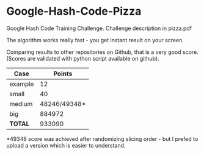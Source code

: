 # Google-Hash-Code-Pizza
<p>Google Hash Code Training Challenge. Challenge description in pizza.pdf</p>
<p>The algorithm works really fast - you get instant result on your screen.</p>
<p>Comparing results to other repositories on Github, that is a very good score.<br>
(Scores are validated with python script available on github).</p>
<table class="table table-striped table-bordered">
<thead>
<tr>
<th>Case</th>
<th>Points</th>
</tr>
</thead>
<tbody>
<tr>
<td>example</td>
<td>12</td>
</tr>
<tr>
<td>small</td>
<td>40</td>
</tr>
<tr>
<td>medium</td>
<td>48246/49348*</td>
</tr>
<tr>
<td>big</td>
<td>884972</td>
</tr>
<tr>
<td><strong>TOTAL</strong></td>
<td>933090</td>
</tr>
</tbody>
</table>
<p>*49348 score was achieved after randomizing slicing order - but I prefed to upload a version which is easier to understand.</p>
